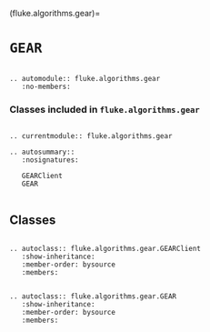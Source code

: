 (fluke.algorithms.gear)=

# ``GEAR``

```{eval-rst}

.. automodule:: fluke.algorithms.gear
   :no-members:

```

<h3>

Classes included in ``fluke.algorithms.gear``

</h3>

```{eval-rst}

.. currentmodule:: fluke.algorithms.gear

.. autosummary::
   :nosignatures:

   GEARClient
   GEAR
   
```


## Classes


```{eval-rst}

.. autoclass:: fluke.algorithms.gear.GEARClient
   :show-inheritance:
   :member-order: bysource
   :members: 

```

```{eval-rst}

.. autoclass:: fluke.algorithms.gear.GEAR
   :show-inheritance:
   :member-order: bysource
   :members: 

```